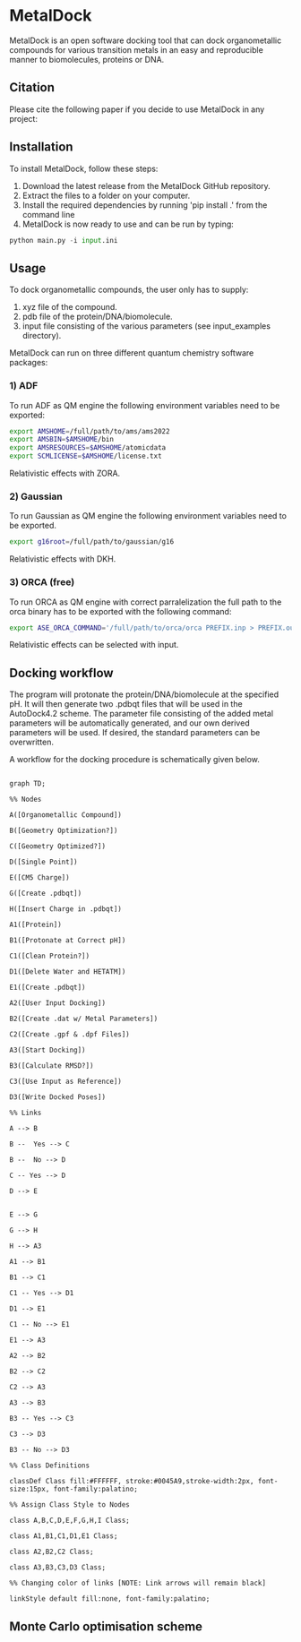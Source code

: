 
# MetalDock 

MetalDock is an open software docking tool that can dock organometallic compounds for various transition metals in an easy and reproducible manner to biomolecules, proteins or DNA.

## Citation

Please cite the following paper if you decide to use MetalDock in any project:


## Installation

To install MetalDock, follow these steps:

1. Download the latest release from the MetalDock GitHub repository.
2. Extract the files to a folder on your computer.
3. Install the required dependencies by running 'pip install .' from the command line
4. MetalDock is now ready to use and can be run by typing:
```python
python main.py -i input.ini 
```

## Usage
To dock organometallic compounds, the user only has to supply:
1) xyz file of the compound. 
2) pdb file of the protein/DNA/biomolecule.
3) input file consisting of the various parameters (see input_examples directory).

MetalDock can run on three different quantum chemistry software packages:
### 1) ADF 
To run ADF as QM engine the following environment variables need to be exported:
``` bash
export AMSHOME=/full/path/to/ams/ams2022
export AMSBIN=$AMSHOME/bin
export AMSRESOURCES=$AMSHOME/atomicdata
export SCMLICENSE=$AMSHOME/license.txt
```

Relativistic effects with ZORA.

### 2) Gaussian
To run Gaussian as QM engine the following environment variables need to be exported.
``` bash
export g16root=/full/path/to/gaussian/g16
```

Relativistic effects with DKH.

### 3) ORCA (free)
To run ORCA as QM engine with correct parralelization the full path to the orca binary has to be exported with the following command:
``` bash
export ASE_ORCA_COMMAND='/full/path/to/orca/orca PREFIX.inp > PREFIX.out'
```

Relativistic effects can be selected with input.

## Docking workflow
The program will protonate the protein/DNA/biomolecule at the specified pH. It will then generate two .pdbqt files that will be used in the AutoDock4.2 scheme. The parameter file consisting of the added metal parameters will be automatically generated, and our own derived parameters will be used. If desired, the standard parameters can be overwritten.

A workflow for the docking procedure is schematically given below.
```mermaid

graph TD;

%% Nodes

A([Organometallic Compound])

B([Geometry Optimization?])

C([Geometry Optimized?])

D([Single Point])

E([CM5 Charge])

G([Create .pdbqt])
  
H([Insert Charge in .pdbqt])
  
A1([Protein])

B1([Protonate at Correct pH])

C1([Clean Protein?])

D1([Delete Water and HETATM])

E1([Create .pdbqt])

A2([User Input Docking])

B2([Create .dat w/ Metal Parameters])

C2([Create .gpf & .dpf Files])

A3([Start Docking])

B3([Calculate RMSD?])

C3([Use Input as Reference])

D3([Write Docked Poses])

%% Links

A --> B

B --  Yes --> C

B --  No --> D

C -- Yes --> D

D --> E


E --> G

G --> H

H --> A3

A1 --> B1

B1 --> C1
  
C1 -- Yes --> D1

D1 --> E1

C1 -- No --> E1

E1 --> A3

A2 --> B2

B2 --> C2

C2 --> A3

A3 --> B3

B3 -- Yes --> C3

C3 --> D3

B3 -- No --> D3

%% Class Definitions

classDef Class fill:#FFFFFF, stroke:#0045A9,stroke-width:2px, font-size:15px, font-family:palatino;

%% Assign Class Style to Nodes

class A,B,C,D,E,F,G,H,I Class;

class A1,B1,C1,D1,E1 Class;

class A2,B2,C2 Class;

class A3,B3,C3,D3 Class;

%% Changing color of links [NOTE: Link arrows will remain black]

linkStyle default fill:none, font-family:palatino;
```


## Monte Carlo optimisation scheme 